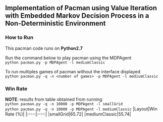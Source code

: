 ## Implementation of Pacman using Value Iteration with Embedded Markov Decision Process in a Non-Deterministic Environment
### How to Run
This pacman code runs on **Python2.7**

Run the command below to play pacman using the MDPAgent <br />
```python pacman.py -p MDPAgent -l mediumClassic```

To run multiples games of pacman without the interface displayed <br />
```python pacman.py -q -n <number of games> -p MDPAgent -l mediumClassic```

### Win Rate
**NOTE**: results from table obtained from running <br />
```python pacman.py -q -n 10000 -p MDPAgent -l smallGrid``` <br />
```python pacman.py -q -n 10000 -p MDPAgent -l mediumClassic```
|Layout|Win Rate (%)|
|:---:|:---:|
|smallGrid|65.72|
|mediumClassic|55.74|
